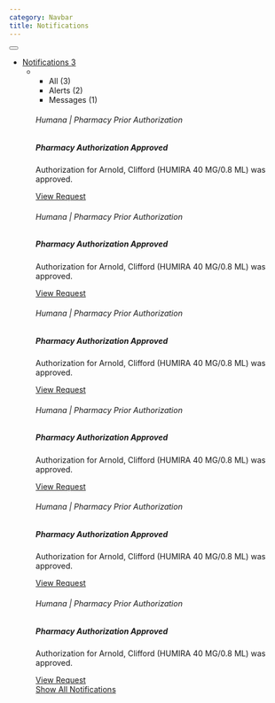```yaml
---
category: Navbar
title: Notifications
---
```

<div class="docs-example">
  <nav class="navbar navbar-default navbar-toggleable-sm mega-menu" role="navigation">
    <button class="navbar-toggler navbar-toggler-right" type="button" data-toggle="collapse" data-target="#availity-example-navbar-collapse-4" aria-label="navbar toggler">
      <span class="navbar-toggler-icon"></span>
    </button>
    <a class="navbar-brand" href="#">
      <div class="navbar-logo-availity"></div>
    </a>
    <div class="collapse navbar-collapse" id="availity-example-navbar-collapse-4">
      <ul class="nav navbar-nav mr-auto">
        <li class="nav-item dropdown">
          <a href="#" class="nav-link dropdown-toggle-notifications" data-toggle="dropdown">
            <i class="icon icon-bell-alt navbar-default-icon"></i> Notifications
            <span class="badge badge-pill badge-success">3</span>
          </a>
          <ul class="dropdown-menu dropdown-menu-md notifications-menu" role="menu">
            <li>
              <ul class="nav nav-pills-secondary nav-justified notifications-menu-header" role="tablist">
                <li class="nav-item">
                  <a class="nav-link active" data-target="#all1" role="tab" data-toggle="tab">All <span class="notifications-menu-count">(3)</span></a>
                </li>
                <li class="nav-item">
                  <a class="nav-link" data-target="#alerts1" role="tab" data-toggle="tab">Alerts <span class="notifications-menu-count">(2)</span></a>
                </li>
                <li class="nav-item">
                  <a class="nav-link" data-target="#messages1" role="tab" data-toggle="tab">Messages <span class="notifications-menu-count">(1)</span></a>
                </li>
              </ul>
              <div class="tab-content">
                <div role="tabpanel" class="tab-pane fade in active" id="all1">
                  <div class="notifications-menu-body">
                    <div class="list-group-item">
                      <h6 class="subheader">Humana | Pharmacy Prior Authorization <a href="#"><i class="icon icon-cancel"></i></a></h6>
                      <h5 class="condensed">Pharmacy Authorization Approved</h5>
                      <p>Authorization for Arnold, Clifford (HUMIRA 40 MG/0.8 ML) was approved.</p>
                      <a href="#" class="notification-menu-link">View Request</a>
                    </div>
                    <div class="list-group-item">
                      <h6 class="subheader">Humana | Pharmacy Prior Authorization <a href="#"><i class="icon icon-cancel"></i></a></h6>
                      <h5 class="condensed">Pharmacy Authorization Approved</h5>
                      <p>Authorization for Arnold, Clifford (HUMIRA 40 MG/0.8 ML) was approved.</p>
                      <a href="#" class="notification-menu-link">View Request</a>
                    </div>
                    <div class="list-group-item">
                      <h6 class="subheader">Humana | Pharmacy Prior Authorization <a href="#"><i class="icon icon-cancel"></i></a></h6>
                      <h5 class="condensed">Pharmacy Authorization Approved</h5>
                      <p>Authorization for Arnold, Clifford (HUMIRA 40 MG/0.8 ML) was approved.</p>
                      <a href="#" class="notification-menu-link">View Request</a>
                    </div>
                  </div>
                </div>
                <div role="tabpanel" class="tab-pane fade" id="alerts1">
                  <div class="notifications-menu-body">
                    <div class="list-group-item">
                      <h6 class="subheader">Humana | Pharmacy Prior Authorization <a href="#"><i class="icon icon-cancel"></i></a></h6>
                      <h5 class="condensed">Pharmacy Authorization Approved</h5>
                      <p>Authorization for Arnold, Clifford (HUMIRA 40 MG/0.8 ML) was approved.</p>
                      <a href="#" class="notification-menu-link">View Request</a>
                    </div>
                    <div class="list-group-item">
                      <h6 class="subheader">Humana | Pharmacy Prior Authorization <a href="#"><i class="icon icon-cancel"></i></a></h6>
                      <h5 class="condensed">Pharmacy Authorization Approved</h5>
                      <p>Authorization for Arnold, Clifford (HUMIRA 40 MG/0.8 ML) was approved.</p>
                      <a href="#" class="notification-menu-link">View Request</a>
                    </div>
                  </div>
                </div>
                <div role="tabpanel" class="tab-pane fade" id="messages1">
                  <div class="notifications-menu-body">
                    <div class="list-group-item">
                      <h6 class="subheader">Humana | Pharmacy Prior Authorization <a href="#"><i class="icon icon-cancel"></i></a></h6>
                      <h5 class="condensed">Pharmacy Authorization Approved</h5>
                      <p>Authorization for Arnold, Clifford (HUMIRA 40 MG/0.8 ML) was approved.</p>
                      <a href="#" class="notification-menu-link">View Request</a>
                    </div>
                  </div>
                </div>
              </div>
              <div class="notifications-menu-footer">
                <a href="#">Show All Notifications</a>
              </div>
            </li>
          </ul>
        </li>
      </ul>
    </div>
</nav>
</div>
